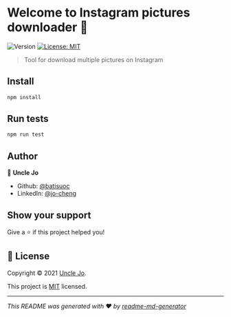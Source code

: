 # Welcome to Instagram pictures downloader 👋
![Version](https://img.shields.io/badge/version-1.0.0-blue.svg?cacheSeconds=2592000)
[![License: MIT](https://img.shields.io/badge/License-MIT-yellow.svg)](https://github.com/batisuoc/insta-pics-downloader/blob/main/LICENSE)

> Tool for download multiple pictures on Instagram

## Install

```sh
npm install
```

## Run tests

```sh
npm run test
```

## Author

👤 **Uncle Jo**

* Github: [@batisuoc](https://github.com/batisuoc)
* LinkedIn: [@jo-cheng](https://linkedin.com/in/jo-cheng)

## Show your support

Give a ⭐️ if this project helped you!


## 📝 License

Copyright © 2021 [Uncle Jo](https://github.com/batisuoc).

This project is [MIT](https://github.com/batisuoc/insta-pics-downloader/blob/main/LICENSE) licensed.

***
_This README was generated with ❤️ by [readme-md-generator](https://github.com/kefranabg/readme-md-generator)_